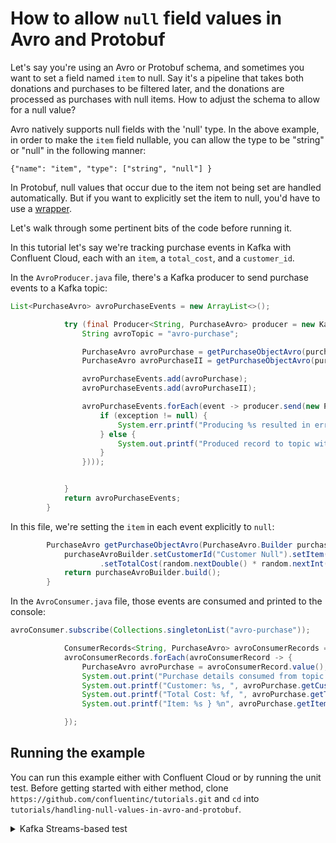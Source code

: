 # How to allow `null` field values in Avro and Protobuf

Let's say you're using an Avro or Protobuf schema, and sometimes you want to set a field named `item` to null. Say it's a pipeline that takes both donations and purchases to be filtered later, and the donations are processed as purchases with null items. How to adjust the schema to allow for a null value? 

Avro natively supports null fields with the 'null' type. In the above example, in order to make the `item` field nullable, you can allow the type to be "string" or "null" in the following manner:

```
{"name": "item", "type": ["string", "null"] }
```

In Protobuf, null values that occur due to the item not being set are handled automatically. But if you want to explicitly set the item to null, you'd have to use a [wrapper](https://tomasbasham.dev/development/2017/09/13/protocol-buffers-and-optional-values.html).


Let's walk through some pertinent bits of the code before running it. 

In this tutorial let's say we're tracking purchase events in Kafka with Confluent Cloud, each with an `item`, a `total_cost`, and a `customer_id`. 


In the `AvroProducer.java` file, there's a Kafka producer to send purchase events to a Kafka topic:

```java
List<PurchaseAvro> avroPurchaseEvents = new ArrayList<>();

            try (final Producer<String, PurchaseAvro> producer = new KafkaProducer<>(avroProducerConfigs)) {
                String avroTopic = "avro-purchase";

                PurchaseAvro avroPurchase = getPurchaseObjectAvro(purchaseBuilder);
                PurchaseAvro avroPurchaseII = getPurchaseObjectAvro(purchaseBuilder);

                avroPurchaseEvents.add(avroPurchase);
                avroPurchaseEvents.add(avroPurchaseII);

                avroPurchaseEvents.forEach(event -> producer.send(new ProducerRecord<>(avroTopic, event.getCustomerId(), event), ((metadata, exception) -> {
                    if (exception != null) {
                        System.err.printf("Producing %s resulted in error %s %n", event, exception);
                    } else {
                        System.out.printf("Produced record to topic with Avro schema at offset %s with timestamp %d %n", metadata.offset(), metadata.timestamp());
                    }
                })));


            }
            return avroPurchaseEvents;
        }
```

In this file, we're setting the `item` in each event explicitly to `null`:

```java
        PurchaseAvro getPurchaseObjectAvro(PurchaseAvro.Builder purchaseAvroBuilder) {
            purchaseAvroBuilder.setCustomerId("Customer Null").setItem(null)
                    .setTotalCost(random.nextDouble() * random.nextInt(100));
            return purchaseAvroBuilder.build();
        }
```

In the `AvroConsumer.java` file, those events are consumed and printed to the console:

```java
avroConsumer.subscribe(Collections.singletonList("avro-purchase"));

            ConsumerRecords<String, PurchaseAvro> avroConsumerRecords = avroConsumer.poll(Duration.ofSeconds(2));
            avroConsumerRecords.forEach(avroConsumerRecord -> {
                PurchaseAvro avroPurchase = avroConsumerRecord.value();
                System.out.print("Purchase details consumed from topic with Avro schema { ");
                System.out.printf("Customer: %s, ", avroPurchase.getCustomerId());
                System.out.printf("Total Cost: %f, ", avroPurchase.getTotalCost());
                System.out.printf("Item: %s } %n", avroPurchase.getItem());

            });

```

## Running the example

You can run this example either with Confluent Cloud or by running the unit test. Before getting started with either method,
clone `https://github.com/confluentinc/tutorials.git` and `cd` into `tutorials/handling-null-values-in-avro-and-protobuf`.

<details>
  <summary>Kafka Streams-based test</summary>

#### Prerequisites

* Java 17, e.g., follow the OpenJDK installation instructions [here](https://openjdk.org/install/) if you don't have Java. 

#### Run the test

From the top-level directory:

```
./gradlew clean :handling-null-values-in-avro-and-protobuf:kafka:test --info  
```

<details>
  <summary>Confluent Cloud</summary>

#### Prerequisites

  * A [Confluent Cloud](https://confluent.cloud/signup) account

#### Run the commands

[Sign up](https://www.confluent.io/) for a Confluent Cloud account if you haven't already. 

Login, and then click 'Environments -> Create Cloud Environment' and create a cloud environment using the defaults there. 

Navigate to your environment and click 'Add cluster'. Create a cluster using the default values provided. 

Click 'Topics -> Add topic' to create two topics with the default values, one named 'avro-purchase' and the other 'proto-purchase' (we'll cover null values in Protobuf schemas later in the tutorial). 

On the right-hand navbar, click 'API keys -> Add key -> Global access'. Download the values as you will need them to run this tutorial. 

In the same navbar, click 'Clients -> Choose Your Language -> Java -> Create Schema Registry API key'. Save this key and secret as well as the URL listed in the configuration snippet. 

Now, create a file at `handling-null-values/resources/confluent.properties` with these values in it:

```
# Required connection configs for Kafka producer, consumer, and admin
bootstrap.servers=BOOTSTRAP_URL/S
security.protocol=SASL_SSL
sasl.jaas.config=org.apache.kafka.common.security.plain.PlainLoginModule required username='USERNAME' password='PASSWORD';
sasl.mechanism=PLAIN
use.latest.version=true
# Required for correctness in Apache Kafka clients prior to 2.6
client.dns.lookup=use_all_dns_ips

wrapper.for.nullables=true
key.converter=io.confluent.connect.avro.AvroConverter
key.converter.schema.registry.url=SR_URL/S
value.converter=io.confluent.connect.avro.AvroConverter
value.converter.schema.registry.url=CONVERTER_SR_URL/S

# Best practice for higher availability in Apache Kafka clients prior to 3.0
session.timeout.ms=45000

# Best practice for Kafka producer to prevent data loss
acks=all

# Required connection configs for Confluent Cloud Schema Registry
schema.registry.url=SR_URL/S
basic.auth.credentials.source=USER_INFO
basic.auth.user.info=API_KEY:SECRET
```

Replace the USERNAME and PASSWORD values with the Confluent Cloud key and secret respectively. Add the url from the schema registry client configuration snippet for `SR_URL/S` and add the schema registry API key and secret for `basic.auth.user.info`, retaining the colon in the placeholder. 

Inside `handling-null-values/kafka/code/src/main/avro/purchase.avsc` you'll see: 

```
{
  "type":"record",
  "namespace": "io.confluent.developer.avro",
  "name":"PurchaseAvro",
  "fields": [
    {"name": "item", "type": ["string", "null"] },
    {"name": "total_cost", "type": "double" },
    {"name": "customer_id", "type": "string"}
  ]
}
```

When you run `gradle runAvroProducer` and furthermore, `gradle runAvroConsumer`, you'll see that the events with null items are produced and consumed successfully. 

Now remove the `["string", "null"]` in the first field and replace it with `"string"`:

```
{
  "type":"record",
  "namespace": "io.confluent.developer.avro",
  "name":"PurchaseAvro",
  "fields": [
    {"name": "item", "type": "string" },
    {"name": "total_cost", "type": "double" },
    {"name": "customer_id", "type": "string"}
  ]
}
```

Now, if you run the code using `gradle runAvroProducer`, you will see that the producer does not produce events. If Avro schemas are to accept null values they need it set explicitly on the field.

How about null values in Protobuf schema fields? See: `handling-null-values/kafka/code/src/main/proto/purchase.proto`:

```
syntax = "proto3";

package io.confluent.developer.proto;
option java_outer_classname = "PurchaseProto";

message Purchase {
  string item = 1;
  double total_cost = 2;
  string customer_id = 3;
}
```

Look at `ProtoProducerApp.java`, lines 76-77:

```java
        purchaseBuilder.setCustomerId("Customer Null")
                .setTotalCost(random.nextDouble() * random.nextInt(100));
``` 

We can see that the developer who wrote this app 'forgot' to write the `setItem()` method that adds an item. This means that the value will be null. But when you run you run `gradle runProtoProducer` and `gradle runProtoConsumer` no errors will arise. That's because Protobuf automatically handles default values.

The message will look something like this in Confluent Cloud:

```json
{
  "totalCost": 41.20575583194131,
  "customerId": "Customer Null"
}
```

and like this in the console:

```json
{ Customer: Customer Null, Total Cost: 21.075714, Item:  } 

```

Now, if you _explicitly_ set the value of the item to null like so:


```java
        purchaseBuilder.setCustomerId("Customer Null").setItem(null)
                .setTotalCost(random.nextDouble() * random.nextInt(100));
``` 

In this case, you'll receive a NullPointer error. You can allow null values to be explicitly set with a [protocol wrapper type](https://protobuf.dev/reference/protobuf/google.protobuf/https://protobuf.dev/reference/protobuf/google.protobuf/).
